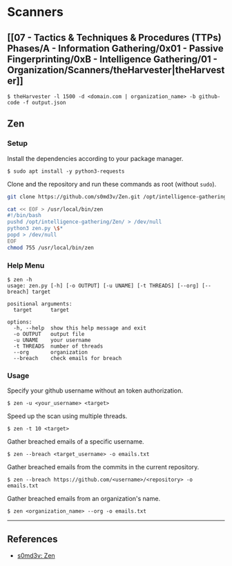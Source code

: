 # Scanners

## [[07 - Tactics & Techniques & Procedures (TTPs) Phases/A - Information Gathering/0x01 - Passive Fingerprinting/0xB - Intelligence Gathering/01 - Organization/Scanners/theHarvester|theHarvester]]

```
$ theHarvester -l 1500 -d <domain.com | organization_name> -b github-code -f output.json
```

## Zen

### Setup

Install the dependencies according to your package manager.

```
$ sudo apt install -y python3-requests
```

Clone and the repository and run these commands as root (without `sudo`).

```bash
git clone https://github.com/s0md3v/Zen.git /opt/intelligence-gathering/Zen/

cat << EOF > /usr/local/bin/zen
#!/bin/bash
pushd /opt/intelligence-gathering/Zen/ > /dev/null
python3 zen.py \$*
popd > /dev/null
EOF
chmod 755 /usr/local/bin/zen
```

### Help Menu

```
$ zen -h
usage: zen.py [-h] [-o OUTPUT] [-u UNAME] [-t THREADS] [--org] [--breach] target

positional arguments:
  target      target

options:
  -h, --help  show this help message and exit
  -o OUTPUT   output file
  -u UNAME    your username
  -t THREADS  number of threads
  --org       organization
  --breach    check emails for breach
```

### Usage

Specify your github username without an token authorization.

```
$ zen -u <your_username> <target>
```

Speed up the scan using multiple threads.

```
$ zen -t 10 <target>
```

Gather breached emails of a specific username.

```
$ zen --breach <target_username> -o emails.txt
```

Gather breached emails from the commits in the current repository.

```
$ zen --breach https://github.com/<username>/<repository> -o emails.txt
```

Gather breached emails from an organization's name.

```
$ zen <organization_name> --org -o emails.txt
```

---
## References

- [s0md3v: Zen](https://github.com/s0md3v/Zen)